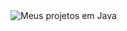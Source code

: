 

<img src="https://static-00.iconduck.com/assets.00/java-icon-256x256-k4ufhihr.png" alt="Meus projetos em Java">
